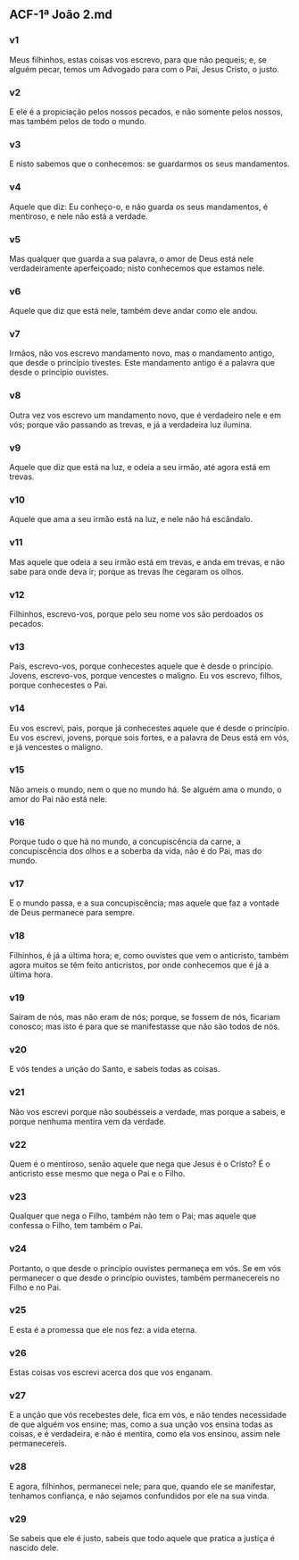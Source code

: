 ## ACF-1ª João 2.md
### v1
 Meus filhinhos, estas coisas vos escrevo, para que não pequeis; e, se alguém pecar, temos um Advogado para com o Pai, Jesus Cristo, o justo.
### v2
 E ele é a propiciação pelos nossos pecados, e não somente pelos nossos, mas também pelos de todo o mundo.
### v3
 E nisto sabemos que o conhecemos: se guardarmos os seus mandamentos.
### v4
 Aquele que diz: Eu conheço-o, e não guarda os seus mandamentos, é mentiroso, e nele não está a verdade.
### v5
 Mas qualquer que guarda a sua palavra, o amor de Deus está nele verdadeiramente aperfeiçoado; nisto conhecemos que estamos nele.
### v6
 Aquele que diz que está nele, também deve andar como ele andou.
### v7
 Irmãos, não vos escrevo mandamento novo, mas o mandamento antigo, que desde o princípio tivestes. Este mandamento antigo é a palavra que desde o princípio ouvistes.
### v8
 Outra vez vos escrevo um mandamento novo, que é verdadeiro nele e em vós; porque vão passando as trevas, e já a verdadeira luz ilumina.
### v9
 Aquele que diz que está na luz, e odeia a seu irmão, até agora está em trevas.
### v10
 Aquele que ama a seu irmão está na luz, e nele não há escândalo.
### v11
 Mas aquele que odeia a seu irmão está em trevas, e anda em trevas, e não sabe para onde deva ir; porque as trevas lhe cegaram os olhos.
### v12
 Filhinhos, escrevo-vos, porque pelo seu nome vos são perdoados os pecados.
### v13
 Pais, escrevo-vos, porque conhecestes aquele que é desde o princípio. Jovens, escrevo-vos, porque vencestes o maligno. Eu vos escrevo, filhos, porque conhecestes o Pai.
### v14
 Eu vos escrevi, pais, porque já conhecestes aquele que é desde o princípio. Eu vos escrevi, jovens, porque sois fortes, e a palavra de Deus está em vós, e já vencestes o maligno.
### v15
 Não ameis o mundo, nem o que no mundo há. Se alguém ama o mundo, o amor do Pai não está nele.
### v16
 Porque tudo o que há no mundo, a concupiscência da carne, a concupiscência dos olhos e a soberba da vida, não é do Pai, mas do mundo.
### v17
 E o mundo passa, e a sua concupiscência; mas aquele que faz a vontade de Deus permanece para sempre.
### v18
 Filhinhos, é já a última hora; e, como ouvistes que vem o anticristo, também agora muitos se têm feito anticristos, por onde conhecemos que é já a última hora.
### v19
 Saíram de nós, mas não eram de nós; porque, se fossem de nós, ficariam conosco; mas isto é para que se manifestasse que não são todos de nós.
### v20
 E vós tendes a unção do Santo, e sabeis todas as coisas.
### v21
 Não vos escrevi porque não soubésseis a verdade, mas porque a sabeis, e porque nenhuma mentira vem da verdade.
### v22
 Quem é o mentiroso, senão aquele que nega que Jesus é o Cristo? É o anticristo esse mesmo que nega o Pai e o Filho.
### v23
 Qualquer que nega o Filho, também não tem o Pai; mas aquele que confessa o Filho, tem também o Pai.
### v24
 Portanto, o que desde o princípio ouvistes permaneça em vós. Se em vós permanecer o que desde o princípio ouvistes, também permanecereis no Filho e no Pai.
### v25
 E esta é a promessa que ele nos fez: a vida eterna.
### v26
 Estas coisas vos escrevi acerca dos que vos enganam.
### v27
 E a unção que vós recebestes dele, fica em vós, e não tendes necessidade de que alguém vos ensine; mas, como a sua unção vos ensina todas as coisas, e é verdadeira, e não é mentira, como ela vos ensinou, assim nele permanecereis.
### v28
 E agora, filhinhos, permanecei nele; para que, quando ele se manifestar, tenhamos confiança, e não sejamos confundidos por ele na sua vinda.
### v29
 Se sabeis que ele é justo, sabeis que todo aquele que pratica a justiça é nascido dele.
